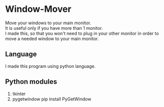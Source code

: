 # Window-Mover
Move your windows to your main monitor.  
It is useful only if you have more than 1 monitor.  
I made this, so that you won't need to plug in your other monitor in order to move a needed window to your main monitor.

## Language
I made this program using python language.

## Python modules
1. tkinter
2. pygetwindow
pip install PyGetWindow
